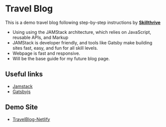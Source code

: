# Travel Blog

This is a demo travel blog following step-by-step instructions by <b>[Skillthrive](https://www.skillthrive.com/)</b>

- Using using the JAMStack architecture, which relies on JavaScript, reusable APIs, and Markup
- JAMStack is developer friendly, and tools like Gatsby make building sites fast, easy, and fun for all skill levels.
- Webpage is fast and responsive.
- Will be the base guide for my future blog page.

## Useful links

- [Jamstack](https://jamstack.org/)
- [Gatsbyjs](https://www.gatsbyjs.com/)

## Demo Site

- [TravelBlog-Netlify](https://travel-blog-zg.netlify.app/)
